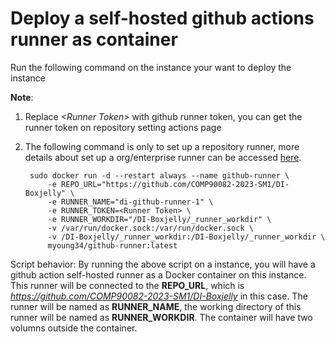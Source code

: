 # Deploy a self-hosted github actions runner as container

Run the following command on the instance your want to deploy the instance

**Note**: 
1. Replace *\<Runner Token>* with github runner token, you can get the runner token on repository setting actions page
2. The following command is only to set up a repository runner, more details about set up a org/enterprise runner can be accessed [here](https://github.com/myoung34/docker-github-actions-runner/wiki/Usage).

        sudo docker run -d --restart always --name github-runner \
            -e REPO_URL="https://github.com/COMP90082-2023-SM1/DI-Boxjelly" \
            -e RUNNER_NAME="di-github-runner-1" \
            -e RUNNER_TOKEN=<Runner Token> \
            -e RUNNER_WORKDIR="/DI-Boxjelly/_runner_workdir" \
            -v /var/run/docker.sock:/var/run/docker.sock \
            -v /DI-Boxjelly/_runner_workdir:/DI-Boxjelly/_runner_workdir \
            myoung34/github-runner:latest

Script behavior:
    By running the above script on a instance, you will have a github action self-hosted runner as a Docker container on this instance. This runner will be connected to the **REPO_URL**, which is *https://github.com/COMP90082-2023-SM1/DI-Boxjelly* in this case. The runner will be named as **RUNNER_NAME**, the working directory of this runner will be named as **RUNNER_WORKDIR**. The container will have two volumns outside the container.

